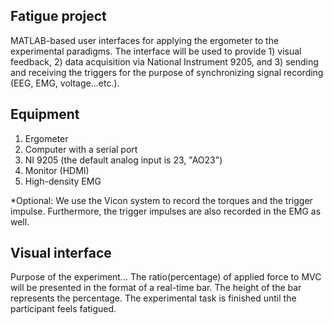 ## Fatigue project
MATLAB-based user interfaces for applying the ergometer to the experimental paradigms. The interface will be used to provide 1) visual feedback, 2) data acquisition via National Instrument 9205, and 3) sending and receiving the triggers for the purpose of synchronizing signal recording (EEG, EMG, voltage...etc.).

## Equipment 
1. Ergometer
2. Computer with a serial port
3. NI 9205 (the default analog input is 23, "AO23")
4. Monitor (HDMI)
5. High-density EMG

*Optional: We use the Vicon system to record the torques and the trigger impulse. Furthermore, the trigger impulses are also recorded in the EMG as well. 

## Visual interface
Purpose of the experiment...
The ratio(percentage) of applied force to  MVC will be presented in the format of a real-time bar. The height of the bar represents the percentage. The experimental task is finished until the participant feels fatigued.
